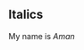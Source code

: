 <!-- Date 07-06-2021 -->

<!--* Italics -->
<!--* Italics -->

## Italics

My name is _Aman_

<!-- My name is *Aman* -->
